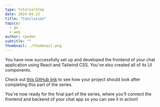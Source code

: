 ```yaml
---
type: TutorialStep
date: 2024-04-22
title: "Conclusion"
topics:
  - go
  - web
author: rpeden
subtitle: ""
thumbnail: ./thumbnail.png
---
```


You have now successfully set up and developed the frontend of your chat application using React and Tailwind CSS. You've also created all of its UI components.

Check out [this GitHub link](https://github.com/rpeden/go-gin-react-part2) to see how your project should look after completing this part of the series.

You're now ready for the final part of the series, where you'll connect the frontend and backend of your chat app so you can see it in action!
